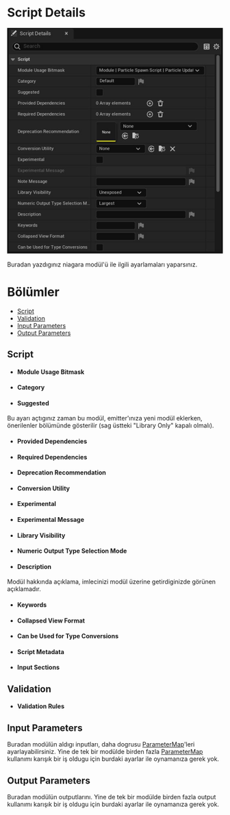 # Script Details
<img src="../../../Dosyalar/Niagara_Module_Editor_Script_Details.jpg">


Buradan yazdıgınız niagara modül'ü ile ilgili ayarlamaları yaparsınız.


# Bölümler

* [Script](#script)
* [Validation](#validation)
* [Input Parameters](#input-parameters)
* [Output Parameters](#output-parameters)





## Script

* #### Module Usage Bitmask
* #### Category
* #### Suggested
Bu ayarı açtıgınız zaman bu modül, emitter'ınıza yeni modül eklerken, önerilenler bölümünde gösterilir (sag üstteki "Library Only" kapalı olmalı).

* #### Provided Dependencies
* #### Required Dependencies
* #### Deprecation Recommendation
* #### Conversion Utility
* #### Experimental
* #### Experimental Message
* #### Library Visibility
* #### Numeric Output Type Selection Mode
* #### Description
Modül hakkında açıklama, imlecinizi modül üzerine getirdiginizde görünen açıklamadır.

* #### Keywords
* #### Collapsed View Format
* #### Can be Used for Type Conversions
* #### Script Metadata
* #### Input Sections


## Validation

* #### Validation Rules


## Input Parameters
Buradan modülün aldıgı inputları, daha dogrusu [ParameterMap](../Terimler%20Sözlügü#parametermap)'leri ayarlayabilirsiniz. Yine de tek bir modülde birden fazla [ParameterMap](../Terimler%20Sözlügü#parametermap) kullanımı karışık bir iş oldugu için burdaki ayarlar ile oynamanıza gerek yok.

## Output Parameters
Buradan modülün outputlarını. Yine de tek bir modülde birden fazla output kullanımı karışık bir iş oldugu için burdaki ayarlar ile oynamanıza gerek yok.
